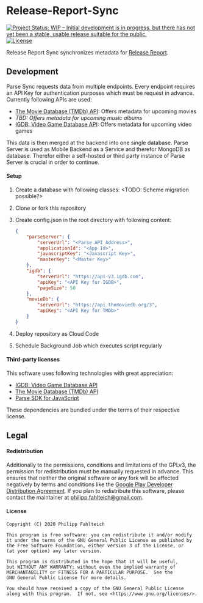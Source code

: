 # Release-Report-Sync

[![Project Status: WIP – Initial development is in progress, but there has not yet been a stable, usable release suitable for the public.](https://www.repostatus.org/badges/latest/wip.svg)](https://www.repostatus.org/#wip) [![License](https://img.shields.io/badge/License-GPLv3-blue.svg)](https://www.gnu.org/licenses/gpl-3.0)

Release Report Sync synchronizes metadata for [Release Report](https://github.com/Faltenreich/Release-Report).

## Development

Parse Sync requests data from multiple endpoints. Every endpoint requires an API Key for authentication purposes which must be request in advance. Currently following APIs are used:

* [The Movie Database (TMDb) API](https://developers.themoviedb.org): Offers metadata for upcoming movies
* <i>TBD: Offers metadata for upcoming music albums</i>
* [IGDB: Video Game Database API](https://www.igdb.com/api): Offers metadata for upcoming video games

This data is then merged at the backend into one single database. Parse Server is used as Mobile Backend as a Service and therefor MongoDB as database. Therefor either a self-hosted or third party instance of Parse Server is crucial in order to continue.

#### Setup

1. Create a database with following classes: <TODO: Scheme migration possible?>
2. Clone or fork this repository
3. Create config.json in the root directory with following content:

    ```json
    {
        "parseServer": {
            "serverUrl": "<Parse API Address>",
            "applicationId": "<App Id>",
            "javascriptKey": "<Javascript Key>",
            "masterKey": "<Master Key>"
        },
        "igdb": {
            "serverUrl": "https://api-v3.igdb.com",
            "apiKey": "<API Key for IGDB>",
            "pageSize": 50
        },
        "movieDb": {
            "serverUrl": "https://api.themoviedb.org/3",
            "apiKey": "<API Key for TMDb>"
        }
    }
    ```

4. Deploy repository as Cloud Code
5. Schedule Background Job which executes script regularly

#### Third-party licenses

This software uses following technologies with great appreciation:

* [IGDB: Video Game Database API](https://www.igdb.com/api)
* [The Movie Database (TMDb) API](https://developers.themoviedb.org)
* [Parse SDK for JavaScript](https://github.com/parse-community/Parse-SDK-JS)

These dependencies are bundled under the terms of their respective license.

## Legal

#### Redistribution

Additionally to the permissions, conditions and limitations of the GPLv3, the permission for redistribution must be manually requested in advance. This ensures that neither the original software or any fork will be affected negatively by terms and conditions like the [Google Play Developer Distribution Agreement](https://play.google.com/about/developer-distribution-agreement.html). If you plan to redistribute this software, please contact the maintainer at [philipp.fahlteich@gmail.com](mailto:philipp.fahlteich@gmail.com).

#### License

    Copyright (C) 2020 Philipp Fahlteich

    This program is free software: you can redistribute it and/or modify
    it under the terms of the GNU General Public License as published by
    the Free Software Foundation, either version 3 of the License, or
    (at your option) any later version.

    This program is distributed in the hope that it will be useful,
    but WITHOUT ANY WARRANTY; without even the implied warranty of
    MERCHANTABILITY or FITNESS FOR A PARTICULAR PURPOSE.  See the
    GNU General Public License for more details.

    You should have received a copy of the GNU General Public License
    along with this program.  If not, see <https://www.gnu.org/licenses/>.
